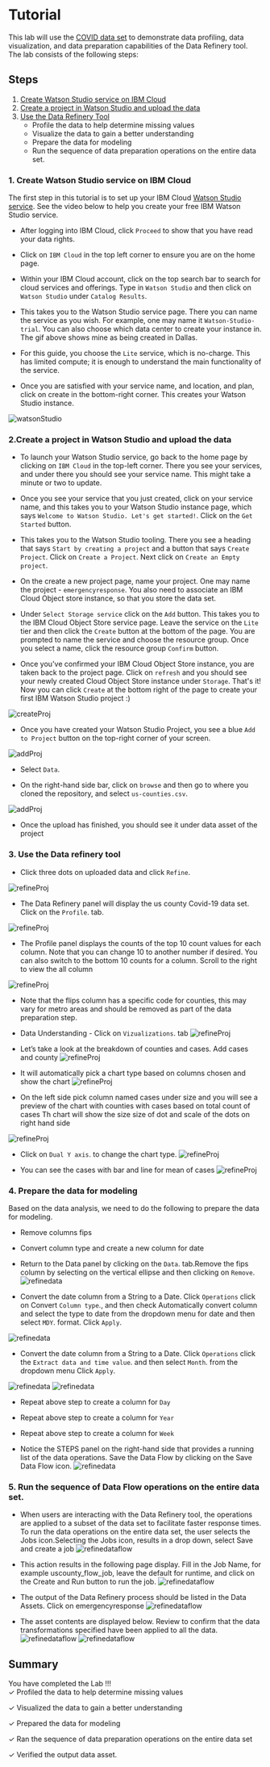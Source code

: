 # Tutorial

This lab will use the [COVID data set](https://www.kaggle.com/fireballbyedimyrnmom/us-counties-covid-19-dataset) to demonstrate data profiling, data visualization, and data preparation capabilities of the Data Refinery tool.  The lab consists of the following steps:

## Steps

1. [Create Watson Studio service on IBM Cloud](#1-create-watson-studio-service-on-IBM-cloud)
2. [Create a project in Watson Studio and upload the data](#2-create-a-project-in-Watson-Studio-and-upload-the-data)
3. [Use the Data Refinery Tool](#3-use-the-data-refinery-tool)
    * Profile the data to help determine missing values
    * Visualize the data to gain a better understanding
    * Prepare the data for modeling
    * Run the sequence of data preparation operations on the entire data set.

### 1. Create Watson Studio service on IBM Cloud

The first step in this tutorial is to set up your IBM Cloud [Watson Studio service](https://cloud.ibm.com/catalog/services/watson-studio). See the video below to help you create your free
IBM Watson Studio service.

* After logging into IBM Cloud, click `Proceed` to show that you have read your data rights.

* Click on `IBM Cloud` in the top left corner to ensure you are on the home page.

* Within your IBM Cloud account, click on the top search bar to search for cloud services and offerings. Type in `Watson Studio` and then click on `Watson Studio` under `Catalog Results`.

* This takes you to the Watson Studio service page. There you can name the service as you wish. For example, one may name it
`Watson-Studio-trial`. You can also choose which data center to create your instance in. The gif above shows mine as
being created in Dallas.

* For this guide, you choose the `Lite` service, which is no-charge. This has limited compute; it is enough
to understand the main functionality of the service.

* Once you are satisfied with your service name, and location, and plan, click on create in the bottom-right corner. This creates your Watson Studio instance.

![watsonStudio](../images/WatsonStudio.gif)

### 2.Create a project in Watson Studio and upload the data

* To launch your Watson Studio service, go back to the home page by clicking on `IBM Cloud` in the top-left corner. There you see your services, and under there you should see your service name. This might take a minute or two to update.

* Once you see your service that you just created, click on your service name, and this takes you to your
Watson Studio instance page, which says `Welcome to Watson Studio. Let's get started!`. Click on the `Get Started` button.

* This takes you to the Watson Studio tooling. There you see a heading that says `Start by creating a project` and a button that says `Create Project`. Click on `Create a Project`. Next click on `Create an Empty project`.

* On the create a new project page, name your project. One may name the project - `emergencyresponse`. You also need to associate an IBM Cloud Object store instance, so that you store the data set.

* Under `Select Storage service` click on the `Add` button. This takes you to the IBM Cloud Object Store service page. Leave the service on the `Lite` tier and then click the `Create` button at the bottom of the page. You are prompted to name the service and choose the resource group. Once you select a name, click the resource group `Confirm` button.

* Once you've confirmed your IBM Cloud Object Store instance, you are taken back to the project page. Click on `refresh` and you should see your newly created Cloud Object Store instance under `Storage`. That's it! Now you can click `Create` at the bottom right of the page to create your first IBM Watson Studio project :)

![createProj](../images/CloudObject.gif)

* Once you have created your Watson Studio Project, you see a blue `Add to Project` button on the top-right corner of your screen.

![addProj](../images/addData.png)

* Select `Data`.

* On the right-hand side bar, click on `browse` and then go to where you cloned the repository, and select `us-counties.csv`.

![addProj](../images/browse.png)

* Once the upload has finished, you should see it under data asset of the project

### 3. Use the Data refinery tool
* Click three dots on uploaded data and click `Refine`.

![refineProj](../images/refinedata.png)

* The Data Refinery panel will display the us county Covid-19 data set. Click on the `Profile`. tab.  

![refineProj](../images/profile.png)

* The Profile panel displays the counts of the top 10 count values for each column. Note that you can change 10 to another number if desired. You can also switch to the bottom 10 counts for a column. Scroll to the right to view the all column

![refineProj](../images/visualization.png)

* Note that the flips column has a specific code for counties, this may vary for metro areas and should be removed as part of the data preparation step.  

* Data Understanding - Click on `Vizualizations`. tab
![refineProj](../images/visualizedata.png)

* Let’s take a look at the breakdown of counties and cases. Add cases and county
![refineProj](../images/columnsvisualize.png)

* It will automatically pick a chart type based on columns chosen and show the chart
![refineProj](../images/chart.png)

* On the left side pick column named cases under size and you will see a preview of the chart with counties with cases based on total count of cases Th chart will show the size size of dot and scale of the dots on right hand side

![refineProj](../images/chartsize.png)

* Click on `Dual Y axis`. to change the chart type.
![refineProj](../images/switchchart.png)

* You can see the cases with bar and line for mean of cases
![refineProj](../images/dualchart.png)

### 4. Prepare the data for modeling
Based on the data analysis, we need to do the following to prepare the data for modeling.   
* Remove columns fips
* Convert column type and create a new column for date

*  Return to the Data panel by clicking on the `Data`. tab.Remove the fips column by selecting on the vertical ellipse and then clicking on `Remove`.
![refinedata](../images/removefips.png)

* Convert the date column from a String to a Date. Click `Operations` click on Convert `Column type`., and then check Automatically convert column and select the type to date from the dropdown menu for date and then select `MDY`. format. Click `Apply`.

![refinedata](../images/convertcolumn.png)

* Convert the date column from a String to a Date. Click `Operations` click the `Extract data and time value`. and then select `Month`. from the dropdown menu  Click `Apply`.

![refinedata](../images/extractdatetime.png)
![refinedata](../images/extractmonth.png)

* Repeat above step to create a column for `Day`

* Repeat above step to create a column for `Year`

* Repeat above step to create a column for `Week`


*  Notice the STEPS panel on the right-hand side that provides a running list of the data operations.  Save the Data Flow by clicking on the Save Data Flow icon.
![refinedata](../images/saveicon.png)

### 5. Run the sequence of Data Flow operations on the entire data set.  
* When users are interacting with the Data Refinery tool, the operations are applied to a subset of the data set to facilitate faster response times. To run the data operations on the entire data set, the user selects the Jobs icon.Selecting the Jobs icon, results in a drop down, select Save and create a job
![refinedataflow](../images/saveandcreatejob.png)

* This action results in the following page display. Fill in the Job Name, for example uscounty_flow_job, leave the default for runtime, and click on the Create and Run button to run the job.
![refinedataflow](../images/createjob.png)

* The output of the Data Refinery process should be listed in the Data Assets. Click on emergencyresponse
![refinedataflow](../images/clickemergencyresponse.png)

* The asset contents are displayed below. Review to confirm that the data transformations specified have been applied to all the data.
![refinedataflow](../images/shaped_data_asset.png)
![refinedataflow](../images/refinedatatable.png)

## Summary
You have completed the Lab !!!                  
   ✓ Profiled the data to help determine missing values

   ✓ Visualized the data to gain a better understanding  

   ✓ Prepared the data for modeling

   ✓ Ran the sequence of data preparation operations on the entire data set

   ✓ Verified the output data asset.  
